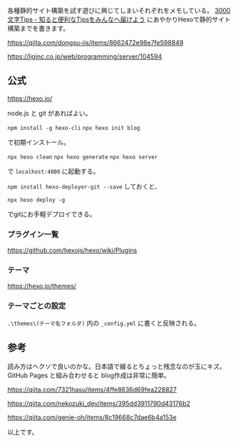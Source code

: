 各種静的サイト構築を試す遊びに興じてしまいそれぞれをメモしている。
[3000文字Tips - 知ると便利なTipsをみんなへ届けよう](https://qiita.com/official-events/d523df99d6479293ffa7) にあやかりHexoで静的サイト構築までを書きます。


https://qiita.com/dongsu-iis/items/8662472e98e7fe598849

https://liginc.co.jp/web/programming/server/104594

## 公式

https://hexo.io/

node.js と git があればよい。

`npm install -g hexo-cli`
`npx hexo init blog`

で初期インストール。

`npx hexo clean`
`npx hexo generate`
`npx hexo server`

で `localhost:4000` に起動する。

`npm install hexo-deployer-git --save`
しておくと、

`npx hexo deploy -g`

でgitにお手軽デプロイできる。

### プラグイン一覧
https://github.com/hexojs/hexo/wiki/Plugins

### テーマ

https://hexo.io/themes/

### テーマごとの設定
`.\themes\(テーマ名フォルダ)` 内の `_config.yml` に書くと反映される。


## 参考

読み方はヘクソで良いのかな。日本語で綴るとちょっと残念なのが玉にキズ。GitHub Pages と組み合わせると blog作成は非常に簡単。

https://qiita.com/7321hasu/items/4ffe8636d69fea228827

https://qiita.com/nekozuki_dev/items/395dd3911790d43176b2

https://qiita.com/genie-oh/items/8c19668c7dae6b4a153e

以上です。
